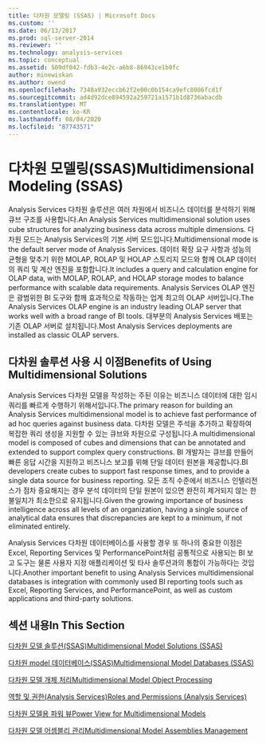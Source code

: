 ```yaml
---
title: 다차원 모델링 (SSAS) | Microsoft Docs
ms.custom: ''
ms.date: 06/13/2017
ms.prod: sql-server-2014
ms.reviewer: ''
ms.technology: analysis-services
ms.topic: conceptual
ms.assetid: 509df042-fdb3-4e2c-a6b8-86943ce1b0fc
author: minewiskan
ms.author: owend
ms.openlocfilehash: 7348a932eccb62f2e00c0b154ca9efc8086fcd1f
ms.sourcegitcommit: ad4d92dce894592a259721a1571b1d8736abacdb
ms.translationtype: MT
ms.contentlocale: ko-KR
ms.lasthandoff: 08/04/2020
ms.locfileid: "87743571"
---
```

# <a name="multidimensional-modeling-ssas"></a><span data-ttu-id="4653a-102">다차원 모델링(SSAS)</span><span class="sxs-lookup"><span data-stu-id="4653a-102">Multidimensional Modeling (SSAS)</span></span>
  <span data-ttu-id="4653a-103">Analysis Services 다차원 솔루션은 여러 차원에서 비즈니스 데이터를 분석하기 위해 큐브 구조를 사용합니다.</span><span class="sxs-lookup"><span data-stu-id="4653a-103">An Analysis Services multidimensional solution uses cube structures for analyzing business data across multiple dimensions.</span></span> <span data-ttu-id="4653a-104">다차원 모드는 Analysis Services의 기본 서버 모드입니다.</span><span class="sxs-lookup"><span data-stu-id="4653a-104">Multidimensional mode is the default server mode of Analysis Services.</span></span> <span data-ttu-id="4653a-105">데이터 확장 요구 사항과 성능의 균형을 맞추기 위한 MOLAP, ROLAP 및 HOLAP 스토리지 모드와 함께 OLAP 데이터의 쿼리 및 계산 엔진을 포함합니다.</span><span class="sxs-lookup"><span data-stu-id="4653a-105">It includes a query and calculation engine for OLAP data, with MOLAP, ROLAP, and HOLAP storage modes to balance performance with scalable data requirements.</span></span> <span data-ttu-id="4653a-106">Analysis Services OLAP 엔진은 광범위한 BI 도구와 함께 효과적으로 작동하는 업계 최고의 OLAP 서버입니다.</span><span class="sxs-lookup"><span data-stu-id="4653a-106">The Analysis Services OLAP engine is an industry leading OLAP server that works well with a broad range of BI tools.</span></span> <span data-ttu-id="4653a-107">대부분의 Analysis Services 배포는 기존 OLAP 서버로 설치됩니다.</span><span class="sxs-lookup"><span data-stu-id="4653a-107">Most Analysis Services deployments are installed as classic OLAP servers.</span></span>  
  
## <a name="benefits-of-using-multidimensional-solutions"></a><span data-ttu-id="4653a-108">다차원 솔루션 사용 시 이점</span><span class="sxs-lookup"><span data-stu-id="4653a-108">Benefits of Using Multidimensional Solutions</span></span>  
 <span data-ttu-id="4653a-109">Analysis Services 다차원 모델을 작성하는 주된 이유는 비즈니스 데이터에 대한 임시 쿼리를 빠르게 수행하기 위해서입니다.</span><span class="sxs-lookup"><span data-stu-id="4653a-109">The primary reason for building an Analysis Services multidimensional model is to achieve fast performance of ad hoc queries against business data.</span></span> <span data-ttu-id="4653a-110">다차원 모델은 주석을 추가하고 확장하여 복잡한 쿼리 생성을 지원할 수 있는 큐브와 차원으로 구성됩니다.</span><span class="sxs-lookup"><span data-stu-id="4653a-110">A multidimensional model is composed of cubes and dimensions that can be annotated and extended to support complex query constructions.</span></span> <span data-ttu-id="4653a-111">BI 개발자는 큐브를 만들어 빠른 응답 시간을 지원하고 비즈니스 보고를 위해 단일 데이터 원본을 제공합니다.</span><span class="sxs-lookup"><span data-stu-id="4653a-111">BI developers create cubes to support fast response times, and to provide a single data source for business reporting.</span></span> <span data-ttu-id="4653a-112">모든 조직 수준에서 비즈니스 인텔리전스가 점차 중요해지는 경우 분석 데이터의 단일 원본이 있으면 완전히 제거되지 않는 한 불일치가 최소한으로 유지됩니다.</span><span class="sxs-lookup"><span data-stu-id="4653a-112">Given the growing importance of business intelligence across all levels of an organization, having a single source of analytical data ensures that discrepancies are kept to a minimum, if not eliminated entirely.</span></span>  
  
 <span data-ttu-id="4653a-113">Analysis Services 다차원 데이터베이스를 사용할 경우 또 하나의 중요한 이점은 Excel, Reporting Services 및 PerformancePoint처럼 공통적으로 사용되는 BI 보고 도구는 물론 사용자 지정 애플리케이션 및 타사 솔루션과의 통합이 가능하다는 것입니다.</span><span class="sxs-lookup"><span data-stu-id="4653a-113">Another important benefit to using Analysis Services multidimensional databases is integration with commonly used BI reporting tools such as Excel, Reporting Services, and PerformancePoint, as well as custom applications and third-party solutions.</span></span>  
  
## <a name="in-this-section"></a><span data-ttu-id="4653a-114">섹션 내용</span><span class="sxs-lookup"><span data-stu-id="4653a-114">In This Section</span></span>  
 [<span data-ttu-id="4653a-115">다차원 모델 솔루션&#40;SSAS&#41;</span><span class="sxs-lookup"><span data-stu-id="4653a-115">Multidimensional Model Solutions &#40;SSAS&#41;</span></span>](multidimensional-model-solutions-ssas.md)  
  
 [<span data-ttu-id="4653a-116">다차원 model 데이터베이스&#40;SSAS&#41;</span><span class="sxs-lookup"><span data-stu-id="4653a-116">Multidimensional Model Databases &#40;SSAS&#41;</span></span>](multidimensional-model-databases-ssas.md)  
  
 [<span data-ttu-id="4653a-117">다차원 모델 개체 처리</span><span class="sxs-lookup"><span data-stu-id="4653a-117">Multidimensional Model Object Processing</span></span>](processing-a-multidimensional-model-analysis-services.md)  
  
 [<span data-ttu-id="4653a-118">역할 및 권한&#40;Analysis Services&#41;</span><span class="sxs-lookup"><span data-stu-id="4653a-118">Roles and Permissions &#40;Analysis Services&#41;</span></span>](roles-and-permissions-analysis-services.md)  
  
 [<span data-ttu-id="4653a-119">다차원 모델용 파워 뷰</span><span class="sxs-lookup"><span data-stu-id="4653a-119">Power View for Multidimensional Models</span></span>](power-view-for-multidimensional-models.md)  
  
 [<span data-ttu-id="4653a-120">다차원 모델 어셈블리 관리</span><span class="sxs-lookup"><span data-stu-id="4653a-120">Multidimensional Model Assemblies Management</span></span>](multidimensional-model-assemblies-management.md)  
  
  
